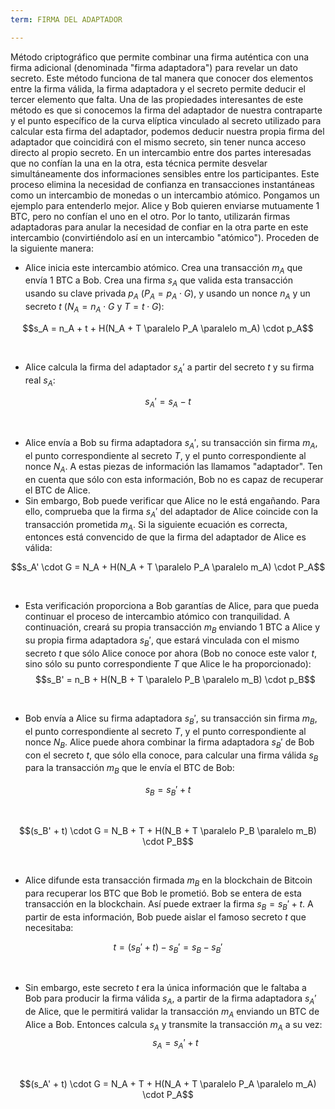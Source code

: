 ```yaml
---
term: FIRMA DEL ADAPTADOR

---
```

Método criptográfico que permite combinar una firma auténtica con una firma adicional (denominada "firma adaptadora") para revelar un dato secreto. Este método funciona de tal manera que conocer dos elementos entre la firma válida, la firma adaptadora y el secreto permite deducir el tercer elemento que falta. Una de las propiedades interesantes de este método es que si conocemos la firma del adaptador de nuestra contraparte y el punto específico de la curva elíptica vinculado al secreto utilizado para calcular esta firma del adaptador, podemos deducir nuestra propia firma del adaptador que coincidirá con el mismo secreto, sin tener nunca acceso directo al propio secreto. En un intercambio entre dos partes interesadas que no confían la una en la otra, esta técnica permite desvelar simultáneamente dos informaciones sensibles entre los participantes. Este proceso elimina la necesidad de confianza en transacciones instantáneas como un intercambio de monedas o un intercambio atómico. Pongamos un ejemplo para entenderlo mejor. Alice y Bob quieren enviarse mutuamente 1 BTC, pero no confían el uno en el otro. Por lo tanto, utilizarán firmas adaptadoras para anular la necesidad de confiar en la otra parte en este intercambio (convirtiéndolo así en un intercambio "atómico"). Proceden de la siguiente manera:


- Alice inicia este intercambio atómico. Crea una transacción $m_A$ que envía 1 BTC a Bob. Crea una firma $s_A$ que valida esta transacción usando su clave privada $p_A$ ($P_A = p_A \cdot G$), y usando un nonce $n_A$ y un secreto $t$ ($N_A = n_A \cdot G$ y $T = t \cdot G$):

$$s_A = n_A + t + H(N_A + T \paralelo P_A \paralelo m_A) \cdot p_A$$

&nbsp;


- Alice calcula la firma del adaptador $s_A'$ a partir del secreto $t$ y su firma real $s_A$:

$$s_A' = s_A - t$$

&nbsp;


- Alice envía a Bob su firma adaptadora $s_A'$, su transacción sin firma $m_A$, el punto correspondiente al secreto $T$, y el punto correspondiente al nonce $N_A$. A estas piezas de información las llamamos "adaptador". Ten en cuenta que sólo con esta información, Bob no es capaz de recuperar el BTC de Alice.
- Sin embargo, Bob puede verificar que Alice no le está engañando. Para ello, comprueba que la firma $s_A'$ del adaptador de Alice coincide con la transacción prometida $m_A$. Si la siguiente ecuación es correcta, entonces está convencido de que la firma del adaptador de Alice es válida:

$$s_A' \cdot G = N_A + H(N_A + T \paralelo P_A \paralelo m_A) \cdot P_A$$

&nbsp;


- Esta verificación proporciona a Bob garantías de Alice, para que pueda continuar el proceso de intercambio atómico con tranquilidad. A continuación, creará su propia transacción $m_B$ enviando 1 BTC a Alice y su propia firma adaptadora $s_B'$, que estará vinculada con el mismo secreto $t$ que sólo Alice conoce por ahora (Bob no conoce este valor $t$, sino sólo su punto correspondiente $T$ que Alice le ha proporcionado): $$s_B' = n_B + H(N_B + T \paralelo P_B \paralelo m_B) \cdot p_B$$

&nbsp;


- Bob envía a Alice su firma adaptadora $s_B'$, su transacción sin firma $m_B$, el punto correspondiente al secreto $T$, y el punto correspondiente al nonce $N_B$. Alice puede ahora combinar la firma adaptadora $s_B'$ de Bob con el secreto $t$, que sólo ella conoce, para calcular una firma válida $s_B$ para la transacción $m_B$ que le envía el BTC de Bob:

$$s_B = s_B' + t$$

&nbsp;

$$(s_B' + t) \cdot G = N_B + T + H(N_B + T \paralelo P_B \paralelo m_B) \cdot P_B$$

&nbsp;


- Alice difunde esta transacción firmada $m_B$ en la blockchain de Bitcoin para recuperar los BTC que Bob le prometió. Bob se entera de esta transacción en la blockchain. Así puede extraer la firma $s_B = s_B' + t$. A partir de esta información, Bob puede aislar el famoso secreto $t$ que necesitaba:

$$t = (s_B' + t) - s_B' = s_B - s_B'$$

&nbsp;


- Sin embargo, este secreto $t$ era la única información que le faltaba a Bob para producir la firma válida $s_A$, a partir de la firma adaptadora $s_A'$ de Alice, que le permitirá validar la transacción $m_A$ enviando un BTC de Alice a Bob. Entonces calcula $s_A$ y transmite la transacción $m_A$ a su vez: $$s_A = s_A' + t$$

&nbsp;

$$(s_A' + t) \cdot G = N_A + T + H(N_A + T \paralelo P_A \paralelo m_A) \cdot P_A$$